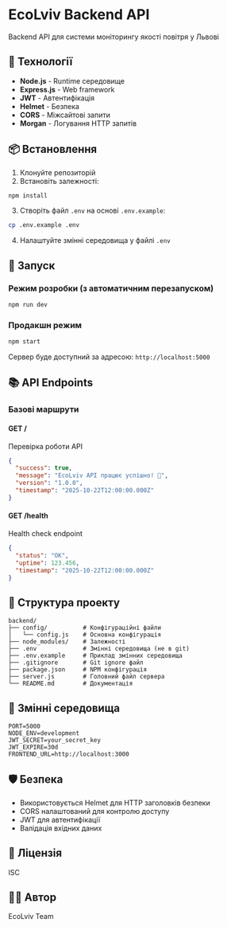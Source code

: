 # EcoLviv Backend API

Backend API для системи моніторингу якості повітря у Львові

## 🚀 Технології

- **Node.js** - Runtime середовище
- **Express.js** - Web framework
- **JWT** - Автентифікація
- **Helmet** - Безпека
- **CORS** - Міжсайтові запити
- **Morgan** - Логування HTTP запитів

## 📦 Встановлення

1. Клонуйте репозиторій
2. Встановіть залежності:
```bash
npm install
```

3. Створіть файл `.env` на основі `.env.example`:
```bash
cp .env.example .env
```

4. Налаштуйте змінні середовища у файлі `.env`

## 🎯 Запуск

### Режим розробки (з автоматичним перезапуском)
```bash
npm run dev
```

### Продакшн режим
```bash
npm start
```

Сервер буде доступний за адресою: `http://localhost:5000`

## 📚 API Endpoints

### Базові маршрути

#### GET /
Перевірка роботи API
```json
{
  "success": true,
  "message": "EcoLviv API працює успішно! 🌱",
  "version": "1.0.0",
  "timestamp": "2025-10-22T12:00:00.000Z"
}
```

#### GET /health
Health check endpoint
```json
{
  "status": "OK",
  "uptime": 123.456,
  "timestamp": "2025-10-22T12:00:00.000Z"
}
```

## 📁 Структура проекту

```
backend/
├── config/          # Конфігураційні файли
│   └── config.js    # Основна конфігурація
├── node_modules/    # Залежності
├── .env             # Змінні середовища (не в git)
├── .env.example     # Приклад змінних середовища
├── .gitignore       # Git ignore файл
├── package.json     # NPM конфігурація
├── server.js        # Головний файл сервера
└── README.md        # Документація
```

## 🔐 Змінні середовища

```env
PORT=5000
NODE_ENV=development
JWT_SECRET=your_secret_key
JWT_EXPIRE=30d
FRONTEND_URL=http://localhost:3000
```

## 🛡️ Безпека

- Використовується Helmet для HTTP заголовків безпеки
- CORS налаштований для контролю доступу
- JWT для автентифікації
- Валідація вхідних даних

## 📝 Ліцензія

ISC

## 👨‍💻 Автор

EcoLviv Team

